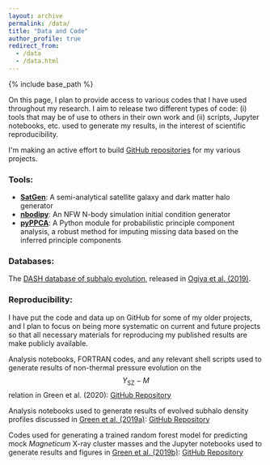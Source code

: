 ```yaml
---
layout: archive
permalink: /data/
title: "Data and Code"
author_profile: true
redirect_from: 
  - /data
  - /data.html
---
```


{% include base_path %}

On this page, I plan to provide access to various codes that I have used throughout my research. I aim to release two different types of code: (i) tools that may be of use to others in their own work and (ii) scripts, Jupyter notebooks, etc. used to generate my results, in the interest of scientific reproducibility.

I'm making an active effort to build [GitHub repositories](https://github.com/shergreen) for my various projects.

### Tools:
* [**SatGen**](https://github.com/shergreen/SatGen): A semi-analytical satellite galaxy and dark matter halo generator
* [**nbodipy**](https://github.com/shergreen/nbodipy): An NFW N-body simulation initial condition generator
* [**pyPPCA**](https://github.com/shergreen/pyppca): A Python module for probabilistic principle component analysis, a robust method for imputing missing data based on the inferred principle components

### Databases:

The [DASH database of subhalo evolution](https://cosmo.oca.eu/dash/), released in [Ogiya et al. (2019)](https://doi.org/10.1093/mnras/stz375). 

### Reproducibility:

I have put the code and data up on GitHub for some of my older projects, and I plan to focus on being more systematic on current and future projects so that all necessary materials for reproducing my published results are make publicly available.

Analysis notebooks, FORTRAN codes, and any relevant shell scripts used to generate results of non-thermal pressure evolution on the $$Y_\mathrm{SZ}-M$$ relation in Green et al. (2020): [GitHub Repository](https://github.com/shergreen/nonthermal_pressure_paper1)

Analysis notebooks used to generate results of evolved subhalo density profiles discussed in [Green et al. (2019a)](https://academic.oup.com/mnras/advance-article/doi/10.1093/mnras/stz2767/5580653?guestAccessKey=0023e643-03a5-4b95-bdab-5f6daaab56f1): [GitHub Repository](https://github.com/shergreen/subhalo-profile-fitting)

Codes used for generating a trained random forest model for predicting mock *Magneticum* X-ray cluster masses and the Jupyter notebooks used to generate results and figures in [Green et al. (2019b)](https://doi.org/10.3847/1538-4357/ab426f): [GitHub Repository](https://github.com/shergreen/xray-mass-estimation/)

